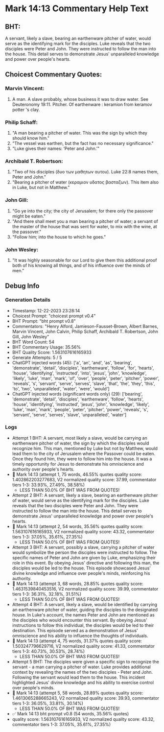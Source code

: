 # Mark 14:13 Commentary Help Text

## BHT:
A servant, likely a slave, bearing an earthenware pitcher of water, would serve as the identifying mark for the disciples. Luke reveals that the two disciples were Peter and John. They were instructed to follow the man into the house. This detail serves to demonstrate Jesus' unparalleled knowledge and power over people's hearts.

## Choicest Commentary Quotes:
### Marvin Vincent:
1. A man. A slave probably, whose business it was to draw water. See Deuteronomy 19:11. 
Pitcher. Of earthenware : keramion from keramov potter 's clay.


### Philip Schaff:
1. "A man bearing a pitcher of water. This was the sign by which they should know him."
2. "The vessel was earthen, but the fact has no necessary significance."
3. "Luke gives their names: ‘Peter and John.’"

### Archibald T. Robertson:
1. "Two of his disciples (δυο των μαθητων αυτου). Luke 22:8 names them, Peter and John."
2. "Bearing a pitcher of water (κεραμιον υδατος βασταζων). This item also in Luke, but not in Matthew."

### John Gill:
1. "Go ye into the city; the city of Jerusalem; for there only the passover might be eaten."
2. "And there shall meet you a man bearing a pitcher of water; a servant of the master of the house that was sent for water, to mix with the wine, at the passover."
3. "Follow him; into the house to which he goes."

### John Wesley:
1. "It was highly seasonable for our Lord to give them this additional proof both of his knowing all things, and of his influence over the minds of men."



## Debug Info
### Generation Details
- Timestamp: 12-22-2023 23:28:14
- Choicest Prompt: "choicest prompt v0.4"
- BHT Prompt: "bht prompt v0.8"
- Commentators: "Henry Alford, Jamieson-Fausset-Brown, Albert Barnes, Marvin Vincent, John Calvin, Philip Schaff, Archibald T. Robertson, John Gill, John Wesley"
- BHT Word Count: 54
- BHT Commentary Usage: 35.56%
- BHT Quality Score: 1.563107616165933
- Generate Attempts: 5 / 5
- ChatGPT injected words (45):
	['a', 'an', 'and', 'as', 'bearing', 'demonstrate', 'detail', 'disciples', 'earthenware', 'follow', 'for', 'hearts', 'house', 'identifying', 'instructed', 'into', 'jesus', 'john', 'knowledge', 'likely', 'luke', 'man', 'mark', 'of', 'over', 'people', 'peter', 'pitcher', 'power', 'reveals', 's', 'servant', 'serve', 'serves', 'slave', 'that', 'the', 'they', 'this', 'to', 'two', 'unparalleled', 'water', 'were', 'would']
- ChatGPT injected words (significant words only) (29):
	['bearing', 'demonstrate', 'detail', 'disciples', 'earthenware', 'follow', 'hearts', 'house', 'identifying', 'instructed', 'jesus', 'john', 'knowledge', 'likely', 'luke', 'man', 'mark', 'people', 'peter', 'pitcher', 'power', 'reveals', 's', 'servant', 'serve', 'serves', 'slave', 'unparalleled', 'water']

### Logs
- Attempt 1 BHT: A servant, most likely a slave, would be carrying an earthenware pitcher of water, the sign by which the disciples would recognize him. This man, mentioned by Luke but not by Matthew, would lead them to the city of Jerusalem where the Passover could be eaten. Once they found him, they were to follow him into the house. It was a timely opportunity for Jesus to demonstrate his omniscience and authority over people's hearts.
- 🔄 Mark 14:13 (attempt 1, 75 words, 46.55% quotes quality score: 1.402862203277683, V2 normalized quality score: 37.99, commentator tiers 1-3: 33.93%, 27.49%, 38.58%) 
	- LESS THAN 50.0% OF BHT WAS FROM QUOTES!
- Attempt 2 BHT: A servant, likely a slave, bearing an earthenware pitcher of water, would serve as the identifying mark for the disciples. Luke reveals that the two disciples were Peter and John. They were instructed to follow the man into the house. This detail serves to demonstrate Jesus' unparalleled knowledge and power over people's hearts.
- 🔄 Mark 14:13 (attempt 2, 54 words, 35.56% quotes quality score: 1.563107616165933, V2 normalized quality score: 43.32, commentator tiers 1-3: 37.05%, 35.61%, 27.35%) 
	- LESS THAN 50.0% OF BHT WAS FROM QUOTES!
- Attempt 3 BHT: A servant, possibly a slave, carrying a pitcher of water would symbolize the person the disciples were instructed to follow. The specific names of Peter and John are given by Luke, emphasizing their role in this event. By obeying Jesus' directive and following this man, the disciples would be led to the house. This episode showcased Jesus' divine knowledge and influence over people's minds, reinforcing his authority.
- 🔄 Mark 14:13 (attempt 3, 68 words, 28.85% quotes quality score: 1.4631539840453516, V2 normalized quality score: 39.99, commentator tiers 1-3: 36.31%, 32.18%, 31.51%) 
	- LESS THAN 50.0% OF BHT WAS FROM QUOTES!
- Attempt 4 BHT: A servant, likely a slave, would be identified by carrying an earthenware pitcher of water, guiding the disciples to the designated house. In Luke's account, the names Peter and John are mentioned as the disciples who would encounter this servant. By obeying Jesus' instructions to follow this individual, the disciples would be led to their destination. This episode served as a demonstration of Jesus' omniscience and his ability to influence the thoughts of individuals.
- 🔄 Mark 14:13 (attempt 4, 75 words, 31.37% quotes quality score: 1.503247796629716, V2 normalized quality score: 41.33, commentator tiers 1-3: 40.73%, 30.53%, 28.74%) 
	- LESS THAN 50.0% OF BHT WAS FROM QUOTES!
- Attempt 5 BHT: The disciples were given a specific sign to recognize the servant - a man carrying a pitcher of water. Luke provides additional context by revealing the names of the two disciples - Peter and John. Following the servant would lead them to the house. This incident highlighted Jesus' divine knowledge and his ability to exercise control over people's minds.
- 🔄 Mark 14:13 (attempt 5, 58 words, 28.89% quotes quality score: 1.4613065288665243, V2 normalized quality score: 39.93, commentator tiers 1-3: 36.05%, 33.81%, 30.14%) 
	- LESS THAN 50.0% OF BHT WAS FROM QUOTES!
- ✅ Mark 14:13 bht prompt v0.8 (54 words, 35.56% quotes)
- quality score: 1.563107616165933, V2 normalized quality score: 43.32, commentator tiers 1-3: 37.05%, 35.61%, 27.35%)